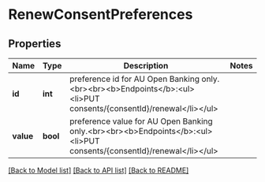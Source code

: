 # RenewConsentPreferences


## Properties
Name | Type | Description | Notes
------------ | ------------- | ------------- | -------------
**id** | **int** | preference id for AU Open Banking only.&lt;br&gt;&lt;br&gt;&lt;b&gt;Endpoints&lt;/b&gt;:&lt;ul&gt;&lt;li&gt;PUT consents/{consentId}/renewal&lt;/li&gt;&lt;/ul&gt; | 
**value** | **bool** | preference value for AU Open Banking only.&lt;br&gt;&lt;br&gt;&lt;b&gt;Endpoints&lt;/b&gt;:&lt;ul&gt;&lt;li&gt;PUT consents/{consentId}/renewal&lt;/li&gt;&lt;/ul&gt; | 

[[Back to Model list]](../README.md#documentation-for-models) [[Back to API list]](../README.md#documentation-for-api-endpoints) [[Back to README]](../README.md)


